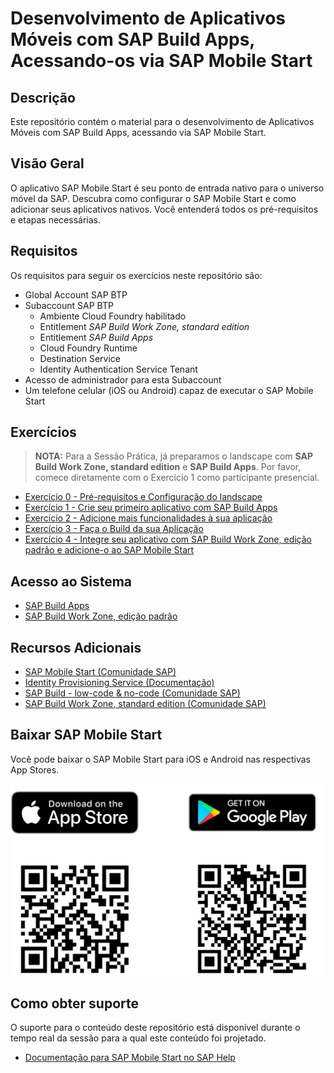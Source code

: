 # Desenvolvimento de Aplicativos Móveis com SAP Build Apps, Acessando-os via SAP Mobile Start

## Descrição

Este repositório contém o material para o desenvolvimento de Aplicativos Móveis com SAP Build Apps, acessando via SAP Mobile Start.

<!-- ![XP161](./images/XP161.jpg) -->

## Visão Geral

O aplicativo SAP Mobile Start é seu ponto de entrada nativo para o universo móvel da SAP. Descubra como configurar o SAP Mobile Start e como adicionar seus aplicativos nativos. Você entenderá todos os pré-requisitos e etapas necessárias.

## Requisitos

Os requisitos para seguir os exercícios neste repositório são:

- Global Account SAP BTP
- Subaccount SAP BTP
  - Ambiente Cloud Foundry habilitado
  - Entitlement *SAP Build Work Zone, standard edition*
  - Entitlement *SAP Build Apps*
  - Cloud Foundry Runtime
  - Destination Service
  - Identity Authentication Service Tenant
- Acesso de administrador para esta Subaccount
- Um telefone celular (iOS ou Android) capaz de executar o SAP Mobile Start

## Exercícios

> **NOTA:** Para a Sessão Prática, já preparamos o landscape com **SAP Build Work Zone, standard edition** e **SAP Build Apps**. Por favor, comece diretamente com o Exercício 1 como participante presencial.

- [Exercício 0 - Pré-requisitos e Configuração do landscape](exercises/ex0/)
- [Exercício 1 - Crie seu primeiro aplicativo com SAP Build Apps](exercises/ex1/)
- [Exercício 2 - Adicione mais funcionalidades à sua aplicação](exercises/ex2/)
- [Exercício 3 - Faça o Build da sua Aplicação](exercises/ex3/)
- [Exercício 4 - Integre seu aplicativo com SAP Build Work Zone, edição padrão e adicione-o ao SAP Mobile Start](exercises/ex4/)

## Acesso ao Sistema

- [SAP Build Apps](https://xp161-dt162-x75hy9xc.eu10.build.cloud.sap/lobby)
- [SAP Build Work Zone, edição padrão](https://xp161-dt162-x75hy9xc.dt.launchpad.cfapps.eu10.hana.ondemand.com/)

## Recursos Adicionais

- [SAP Mobile Start (Comunidade SAP)](https://community.sap.com/topics/mobile-experience/start)
- [Identity Provisioning Service (Documentação)](https://help.sap.com/docs/Launchpad_Service/8c8e1958338140699bd4811b37b82ece/1c231333f1d24ae0a8e60ce688c4f692.html)
- [SAP Build - low-code & no-code (Comunidade SAP)](https://community.sap.com/topics/low-code-no-code)
- [SAP Build Work Zone, standard edition (Comunidade SAP)](https://community.sap.com/topics/work-zone/standard)

## Baixar SAP Mobile Start

Você pode baixar o SAP Mobile Start para iOS e Android nas respectivas App Stores.

![Baixar](./exercises/ex1/images/download.png)

## Como obter suporte

O suporte para o conteúdo deste repositório está disponível durante o tempo real da sessão para a qual este conteúdo foi projetado. 

- [Documentação para SAP Mobile Start no SAP Help](https://help.sap.com/docs/SAP_MOBILE_START?locale=en-US)
